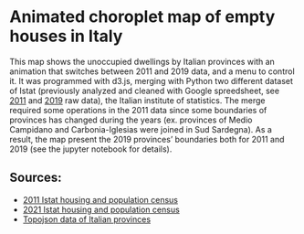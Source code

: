 # Animated choroplet map of empty houses in Italy
This map shows the unoccupied dwellings by Italian provinces with an animation that switches between 2011 and 2019 data, and a menu to control it. It was programmed with d3.js, merging with Python two different dataset of Istat (previously analyzed and cleaned with Google spreedsheet, see [2011](https://docs.google.com/spreadsheets/d/1-aK98x_evBIsakuV_yLzOtDu2ShSLwJT-9QgQU-yS3A/edit?usp=sharing) and [2019](https://docs.google.com/spreadsheets/d/1bGEKx3bTTivCBM8G-a5vTal71f0xz_HztmodrAeqNjk/edit?usp=sharing) raw data), the Italian institute of statistics. The merge required some operations in the 2011 data since some boundaries of provinces has changed during the years (ex. provinces of Medio Campidano and Carbonia-Iglesias were joined in Sud Sardegna). As a result, the map present the 2019 provinces’ boundaries both for 2011 and 2019 (see the jupyter notebook for details).

## Sources:
- [2011 Istat housing and population census](http://dati-censimentopopolazione.istat.it/index.aspx?queryid=11967) 
- [2021 Istat housing and population census](http://dati-censimentipermanenti.istat.it/?lang=en&SubSessionId=aa99f561-c6ec-4244-bb42-6ce2443efe16)
- [Topojson data of Italian provinces](https://github.com/openpolis/geojson-italy/blob/master/topojson/limits_IT_provinces.topo.json)
